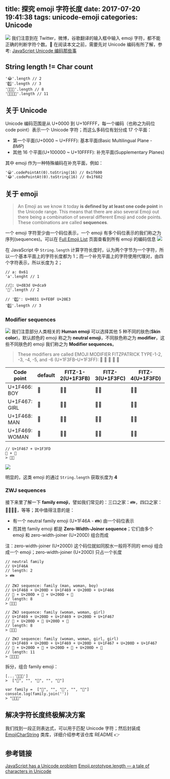title: 探究 emoji 字符长度
date: 2017-07-20 19:41:38
tags: unicode-emoji
categories: Unicode
---

![](http://cdn.objcer.com/C0E1DEF1-900B-4372-B8CB-B166A1ABBA57.png)
我们注意到在 Twitter，微博，谷歌翻译的输入框中输入 emoji 字符，都不能正确的判断字符个数。🤷‍
在阅读本文之前，需要先对 Unicode 编码有所了解，参考: [JavaScript Unicode 编码那些事](http://objcer.com/2017/05/21/JavaScript-Unicode/)

<!-- more -->

## String length != Char count
```
'😂'.length // 2
'1️⃣'.length // 3
'👨‍👨‍👦'.length // 8
'👨‍👩‍👧‍👦'.length // 11
```

## 关于 Unicode
Unicode 编码范围是从 U+0000 到 U+10FFFF，每一个编码（也称之为码位 code point）表示一个 Unicode 字符；而这么多码位有划分成 17 个平面：
- 第一个平面(U+0000 ~ U+FFFF): 基本平面(Basic Multilingual Plane - *BMP*)
- 其他 16 个平面(U+100000 ~ U+10FFFF): 补充平面(Supplementary Planes)

其中 emoji 作为一种特殊编码在补充平面，例如：
```
'😀'.codePointAt(0).toString(16) // 0x1f600
'😂'.codePointAt(0).toString(16) // 0x1f602
```

## 关于 emoji
> An Emoji as we know it today **is defined by at least one code point** in the Unicode range. This means that there are also several Emoji out there being a combination of several different Emoji and code points. These combinations are called **sequences**.

一个 emoji 字符至少由一个码位表示，一个 emoji 有多个码位表示的我们称之为序列(sequences)。可以在 [Full Emoji List](http://unicode.org/emoji/charts/full-emoji-list.html) 页面查看到所有 emoji 的编码信息
![](http://cdn.objcer.com/5E88BF15-66B7-4A32-9125-B3E019C52E9C.png)

在 JavaScript 中 `String.length` 计算字符长度时，认为两个字节为一个字符，所以一个基本平面上的字符长度都为 1；而一个补充平面上的字符使用代理对，由四个字符表示，所以长度为 2；
```
// a: 0x61
'a'.lenght // 1

//💩: U+d83d U+dca9
'💩'.length // 2

// '1️⃣': U+0031 U+FE0F U+20E3
'1️⃣'.length // 3
```

### Modifier sequences
![](http://cdn.objcer.com/480D3F20-0262-40E4-B7C6-E068A9958692.png)
我们注意部分人类相关的 **Human emoji** 可以选择其他 5 种不同的肤色(**Skin color**)，默认颜色的 emoji 称之为 **neutral emoji**，不同肤色称之为 **modifier**，这些不同肤色的 emoji 我们称之为 **Modifier sequences**。
> These modifiers are called EMOJI MODIFIER FITZPATRICK TYPE-1-2, -3, -4, -5, and -6 (U+1F3FB–U+1F3FF): 🏻 🏼 🏽 🏾 🏿

Code point|	default| FITZ-1-2(U+1F3FB)| FITZ-3(U+1F3FC)| FITZ-4(U+1F3FD)| FITZ-5(U+1F3FE)| FITZ-6(U+1F3FF)
---|---|---|---|---|---|---
U+1F466: BOY|	👦|	👦🏻|	👦🏼|	👦🏽|	👦🏾|	👦🏿
U+1F467: GIRL|	👧|	👧🏻|	👧🏼|	👧🏽|	👧🏾|	👧🏿
U+1F468: MAN|	👨|	👨🏻|	👨🏼|	👨🏽|	👨🏾|	👨🏿
U+1F469: WOMAN| 👩|	👩🏻|	👩🏼|	👩🏽|	👩🏾|	👩🏿

```
// U+1F467 + U+1F3FD
👧 + 🏽
> 👧🏽
```
![](http://cdn.objcer.com/E3F5C223-E3E9-4ECC-AD67-DF09D6D62DD6.png)

明显的，这类 emoji 的通过 `String.length` 获取长度为 **4**

### ZWJ sequences
接下来里了解一下 **family emoji**，譬如我们常见的：三口之家：👪，四口之家：👨‍👩‍👧‍👦，等等；其中值得注意的是：
- 有一个 neutral family emoji (U+1F46A - ‍👪) 由一个码位表示
- 而其他 family emoji 都是 **Zero-Width-Joiner sequence**；它们由多个 emoji 和 zero-width-joiner (U+200D) 组合而成

注：zero-width-joiner (U+200D) 这个码位就如同胶水一般将不同的 emoji 组合成一个 emoji；zero-width-joiner (U+200D) 只占一个长度
```
// neutral family
// U+1F46A
// length: 2
> 👪

// ZWJ sequence: family (man, woman, boy)
// U+1F468 + U+200D + U+1F469 + U+200D + U+1F466
// 👨‍ + U+200D + 👩‍ + U+200D + 👦
// length: 8
> ‍👨‍👩‍👦

// ZWJ sequence: family (woman, woman, girl)
// U+1F469 + U+200D + U+1F469 + U+200D + U+1F467
// 👩‍ + U+200D + 👩‍ U+200D + 👧
// length: 8
> ‍👩‍👩‍👧

// ZWJ sequence: family (woman, woman, girl, girl)
// U+1F469 + U+200D + U+1F469 + U+200D + U+1F467 + U+200D + U+1F467
// 👩‍ + U+200D + 👩‍ + U+200D + 👧‍ + U+200D + 👧
// length: 11
> ‍👩‍👩‍👧‍👧
```

拆分，组合 family emoji：
```
[...'👨‍👩‍👦']
>  ["👨", "‍", "👩", "‍", "👦"]

var family =  ["👨", "‍", "👩", "‍", "👦"]
console.log(family.join(''))
> "👨‍👩‍👦"
```

## 解决字符长度终极解决方案
我们找到一段正则表达式，可以用于匹配 Unicode 字符；然后封装成 [EmojiCharString](https://github.com/YingshanDeng/EmojiCharString) 类库，详细介绍参考该仓库 README 👉


## 参考链接
[JavaScript has a Unicode problem](https://mathiasbynens.be/notes/javascript-unicode)
[Emoji.prototype.length — a tale of characters in Unicode](https://www.contentful.com/blog/2016/12/06/unicode-javascript-and-the-emoji-family/)